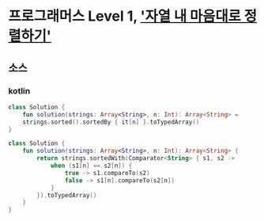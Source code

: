# 프로그래머스 Level 1, ['자열 내 마음대로 정렬하기'](https://programmers.co.kr/learn/courses/30/lessons/12915)

## 소스

### kotlin

```kotlin
class Solution {
    fun solution(strings: Array<String>, n: Int): Array<String> =
    strings.sorted().sortedBy { it[n] }.toTypedArray()
}
```

```kotlin
class Solution {
    fun solution(strings: Array<String>, n: Int): Array<String> {
        return strings.sortedWith(Comparator<String> { s1, s2 ->
            when (s1[n] == s2[n]) {
                true -> s1.compareTo(s2)
                false -> s1[n].compareTo(s2[n])
            }
        }).toTypedArray()
    }
}
```
